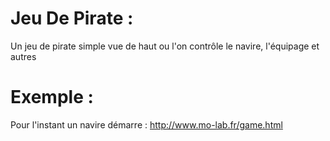 # Jeu De Pirate :

Un jeu de pirate simple vue de haut ou l'on contrôle le navire, l'équipage et autres

# Exemple :

Pour l'instant un navire démarre :
http://www.mo-lab.fr/game.html
